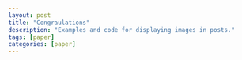 ```yaml
---
layout: post
title: "Congraulations"
description: "Examples and code for displaying images in posts."
tags: [paper]
categories: [paper]
---
```



